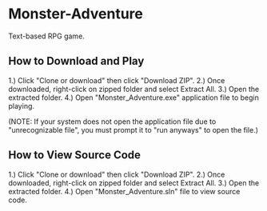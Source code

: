 # Monster-Adventure
Text-based RPG game.


## How to Download and Play
1.) Click "Clone or download" then click "Download ZIP".
2.) Once downloaded, right-click on zipped folder and select Extract All.
3.) Open the extracted folder.
4.) Open "Monster_Adventure.exe" application file to begin playing.

(NOTE: If your system does not open the application file due to "unrecognizable file", you must prompt it to "run anyways" to open the file.)

## How to View Source Code
1.) Click "Clone or download" then click "Download ZIP".
2.) Once downloaded, right-click on zipped folder and select Extract All.
3.) Open the extracted folder.
4.) Open "Monster_Adventure.sln" file to view source code.
